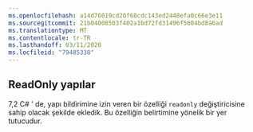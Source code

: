 ```yaml
---
ms.openlocfilehash: a14d76019cd20f68cdc143ed2448efa0c66e3e11
ms.sourcegitcommit: 21b04008503f402a1bd72fd31496f5604bd8a6ad
ms.translationtype: MT
ms.contentlocale: tr-TR
ms.lasthandoff: 03/11/2020
ms.locfileid: "79485338"
---
```

## <a name="readonly-structs"></a>ReadOnly yapılar

7,2 C# ' de, yapı bildirimine izin veren bir özelliği `readonly` değiştiricisine sahip olacak şekilde ekledik.  Bu özelliğin belirtimine yönelik bir yer tutucudur.
